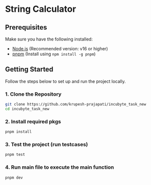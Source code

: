# String Calculator


## Prerequisites
Make sure you have the following installed:
- [Node.js](https://nodejs.org/) (Recommended version: v16 or higher)
- [pnpm](https://pnpm.io/) (Install using `npm install -g pnpm`)

## Getting Started

Follow the steps below to set up and run the project locally.

### 1. Clone the Repository
```bash
git clone https://github.com/krupesh-prajapati/incubyte_task_new
cd incubyte_task_new
```

### 2. Install required pkgs
```bash
pnpm install
```

### 3. Test the project (run testcases)
```bash
pnpm test
```

### 4. Run main file to execute the main function
```bash
pnpm dev
```
